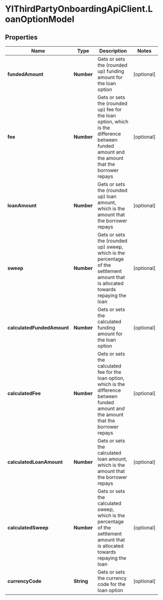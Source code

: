 # YlThirdPartyOnboardingApiClient.LoanOptionModel

## Properties

Name | Type | Description | Notes
------------ | ------------- | ------------- | -------------
**fundedAmount** | **Number** | Gets or sets the (rounded up) funding amount for the loan option | [optional] 
**fee** | **Number** | Gets or sets the (rounded up) fee for the loan option, which is the difference between funded amount and the amount that the borrower repays | [optional] 
**loanAmount** | **Number** | Gets or sets the (rounded up) loan amount, which is the amount that the borrower repays | [optional] 
**sweep** | **Number** | Gets or sets the (rounded up) sweep, which is the percentage of the settlement amount that is allocated towards repaying the loan | [optional] 
**calculatedFundedAmount** | **Number** | Gets or sets the calculated funding amount for the loan option | [optional] 
**calculatedFee** | **Number** | Gets or sets the calculated fee for the loan option, which is the difference between funded amount and the amount that the borrower repays | [optional] 
**calculatedLoanAmount** | **Number** | Gets or sets the calculated loan amount, which is the amount that the borrower repays | [optional] 
**calculatedSweep** | **Number** | Gets or sets the calculated sweep, which is the percentage of the settlement amount that is allocated towards repaying the loan | [optional] 
**currencyCode** | **String** | Gets or sets the currency code for the loan option | [optional] 


